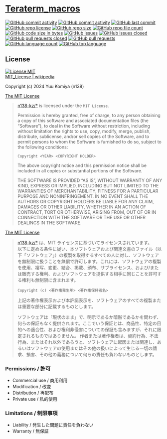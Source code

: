 # [Teraterm_macros](https://github.com/n138-kz/Teraterm_macros)

[![GitHub commit activity](https://img.shields.io/github/commit-activity/w/n138-kz/Teraterm_macros)](/../../commits)
[![GitHub commit activity](https://img.shields.io/github/commit-activity/t/n138-kz/Teraterm_macros)](/../../commits)
[![GitHub last commit](https://img.shields.io/github/last-commit/n138-kz/Teraterm_macros)](/../../commits)
[![GitHub repo license](https://img.shields.io/github/license/n138-kz/Teraterm_macros)](/../../LICENSE)
[![GitHub repo size](https://img.shields.io/github/repo-size/n138-kz/Teraterm_macros)](/../../)
[![GitHub repo file count](https://img.shields.io/github/directory-file-count/n138-kz/Teraterm_macros)](/../../)
[![GitHub code size in bytes](https://img.shields.io/github/languages/code-size/n138-kz/Teraterm_macros)](/../../)
[![GitHub issues](https://img.shields.io/github/issues/n138-kz/Teraterm_macros)](/../../issues)
[![GitHub issues closed](https://img.shields.io/github/issues-closed/n138-kz/Teraterm_macros)](/../../issues)
[![GitHub pull requests closed](https://img.shields.io/github/issues-pr-closed/n138-kz/Teraterm_macros)](/../../pulls)
[![GitHub pull requests](https://img.shields.io/github/issues-pr/n138-kz/Teraterm_macros)](/../../pulls)
[![GitHub language count](https://img.shields.io/github/languages/count/n138-kz/Teraterm_macros)](/../../)
[![GitHub top language](https://img.shields.io/github/languages/top/n138-kz/Teraterm_macros)](/../../)

## License

[![License MIT](https://upload.wikimedia.org/wikipedia/commons/0/0c/MIT_logo.svg)](LICENSE)  
[MIT_License | wikipedia](https://ja.wikipedia.org/wiki/MIT_License)

Copyright (c) 2024 Yuu Komiya (n138)

[The MIT License](https://opensource.org/license/mit/)
> [n138-kz/*](./) is licensed under the `MIT License`.  
>
> Permission is hereby granted, free of charge, to any person obtaining a copy of this software and associated documentation files (the “Software”), to deal in the Software without restriction, including without limitation the rights to use, copy, modify, merge, publish, distribute, sublicense, and/or sell copies of the Software, and to permit persons to whom the Software is furnished to do so, subject to the following conditions:
>
> `Copyright <YEAR> <COPYRIGHT HOLDER>`
> 
> The above copyright notice and this permission notice shall be included in all copies or substantial portions of the Software.
> 
> THE SOFTWARE IS PROVIDED “AS IS”, WITHOUT WARRANTY OF ANY KIND, EXPRESS OR IMPLIED, INCLUDING BUT NOT LIMITED TO THE WARRANTIES OF MERCHANTABILITY, FITNESS FOR A PARTICULAR PURPOSE AND NONINFRINGEMENT. IN NO EVENT SHALL THE AUTHORS OR COPYRIGHT HOLDERS BE LIABLE FOR ANY CLAIM, DAMAGES OR OTHER LIABILITY, WHETHER IN AN ACTION OF CONTRACT, TORT OR OTHERWISE, ARISING FROM, OUT OF OR IN CONNECTION WITH THE SOFTWARE OR THE USE OR OTHER DEALINGS IN THE SOFTWARE.

[The MIT License](https://opensource.org/license/mit/)
> [n138-kz/*](./) は、MIT ライセンスに基づいてライセンスされています。  
> 以下に定める条件に従い、本ソフトウェアおよび関連文書のファイル（以下「ソフトウェア」）の複製を取得するすべての人に対し、ソフトウェアを無制限に扱うことを無償で許可します。これには、ソフトウェアの複製を使用、複写、変更、結合、掲載、頒布、サブライセンス、および/または販売する権利、およびソフトウェアを提供する相手に同じことを許可する権利も無制限に含まれます。  
>
> `Copyright (c) <著作権発生年> <著作権保持者名>`
> 
> 上記の著作権表示および本許諾表示を、ソフトウェアのすべての複製または重要な部分に記載するものとします。
>
> ソフトウェアは「現状のまま」で、明示であるか暗黙であるかを問わず、何らの保証もなく提供されます。ここでいう保証とは、商品性、特定の目的への適合性、および権利非侵害についての保証も含みますが、それに限定されるものではありません。
> 作者または著作権者は、契約行為、不法行為、またはそれ以外であろうと、ソフトウェアに起因または関連し、あるいはソフトウェアの使用またはその他の扱いによって生じる一切の請求、損害、その他の義務について何らの責任も負わないものとします。

### Permissions / 許可
- Commercial use / 商用利用
- Modification / 改変
- Distribution / 再配布
- Private use / 私的使用 

### Limitations / 制限事項
- Liability / 発生した問題に責任を負わない
- Warranty / 無保証

